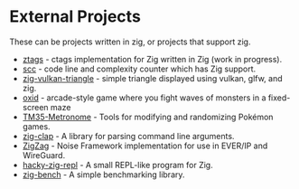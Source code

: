 # External Projects

These can be projects written in zig, or projects that support zig.

* [ztags](https://github.com/isaachier/ztags) - ctags implementation for Zig written in Zig (work in progress).
* [scc](https://github.com/boyter/scc) - code line and complexity counter which has Zig support.
* [zig-vulkan-triangle](https://github.com/andrewrk/zig-vulkan-triangle/) -  simple triangle displayed using vulkan, glfw, and zig.
* [oxid](https://github.com/dbandstra/oxid) - arcade-style game where you fight waves of monsters in a fixed-screen maze
* [TM35-Metronome](https://github.com/TM35-Metronome) - Tools for modifying and randomizing Pokémon games.
* [zig-clap](https://github.com/Hejsil/zig-clap) - A library for parsing command line arguments.
* [ZigZag](https://github.com/connectFree/ZigZag) - 
Noise Framework implementation for use in EVER/IP and WireGuard.
* [hacky-zig-repl](https://github.com/Hejsil/hacky-zig-repl) - A small REPL-like program for Zig.
* [zig-bench](https://github.com/Hejsil/zig-bench) - A simple benchmarking library.